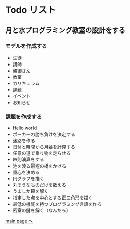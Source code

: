 # Todo リスト

## 月と水プログラミング教室の設計をする

### モデルを作成する
* 生徒
* 講師
* 親御さん
* 教室
* カリキュラム
* 課題
* イベント
* お知らせ

### 課題を作成する
* Hello world
* ポーカーの勝ち負けを決定する
* 迷路を作る
* 日付と時間から月齢を計算する
* 任意の道で乗り物を走らせる
* 四則演算をする
* 池を渡る最短の橋をかける
* 重心を決める
* 円グラフを描く
* 丸そうなものだけを数える
* うましか算を解く
* 指定した点を中心とする正三角形を描く
* 最低の機能を持つプログラミング言語を作る
* 密室の鍵を解く（なんだろ）

[main page へ](index.md)
